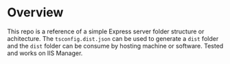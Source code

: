 # Overview

This repo is a reference of a simple Express server folder structure or achitecture. The `tsconfig.dist.json` can be used to generate a `dist` folder and the `dist` folder can be consume by hosting machine or software. Tested and works on IIS Manager.
